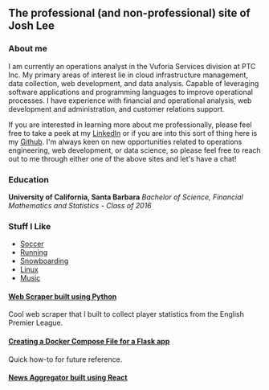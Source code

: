 ## The professional (and non-professional) site of Josh Lee

### About me

I am currently an operations analyst in the Vuforia Services division at 
PTC Inc. My primary areas of interest lie in cloud infrastructure management, 
data collection, web development, and data analysis. Capable of leveraging 
software applications and programming languages to improve operational 
processes. I have experience with financial and operational analysis, 
web development and administration, and customer relations support.

If you are interested in learning more about me professionally, please feel 
free to take a peek at my [LinkedIn](https://www.linkedin.com/in/joshua-lee-105a26a8/)
or if you are into this sort of thing here is my [Github](https://github.com/jpal29). 
I'm always keen on new opportunities related to operations engineering, web development, 
or data science, so please feel free to reach out to me through either one of the 
above sites and let's have a chat!

### Education

**University of California, Santa Barbara**
_Bachelor of Science, Financial Mathematics and Statistics - Class of 2016_

### Stuff I Like

* [Soccer]("https://chelseafc.com")
* [Running]("https://youtu.be/Z950N7jXFNQ?t=5")
* [Snowboarding]("https://en.wikipedia.org/wiki/Snowboarding")
* [Linux]("https://www.linux.org")
* [Music]("https://www.toolband.com")

#### [Web Scraper built using Python](https://github.com/jpal29/EPL_SCRAPER)

Cool web scraper that I built to collect player statistics from the English Premier
League.

#### [Creating a Docker Compose File for a Flask app](/docker_with_flask.html)

Quick how-to for future reference.

#### [News Aggregator built using React](http://news-congregator.s3-website-us-west-1.amazonaws.com/)

